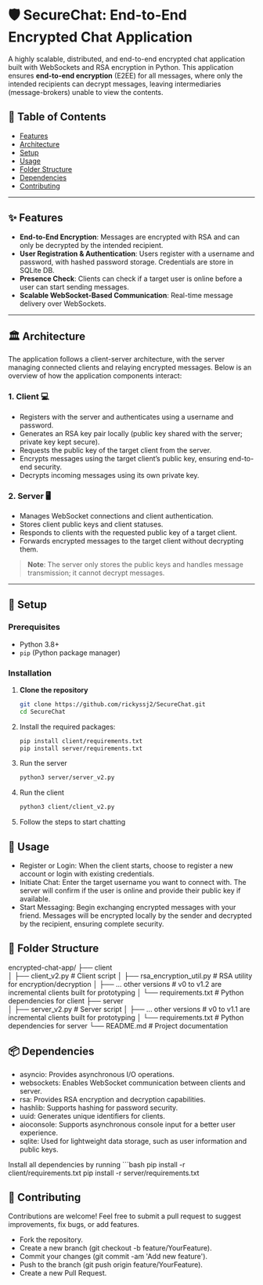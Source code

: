 # 🛡️ SecureChat: End-to-End Encrypted Chat Application

A highly scalable, distributed, and end-to-end encrypted chat application built with WebSockets and RSA encryption in Python. This application ensures **end-to-end encryption** (E2EE) for all messages, where only the intended recipients can decrypt messages, leaving intermediaries (message-brokers) unable to view the contents.

## 📜 Table of Contents

- [Features](#-features)
- [Architecture](#-architecture)
- [Setup](#-setup)
- [Usage](#-usage)
- [Folder Structure](#-folder-structure)
- [Dependencies](#-dependencies)
- [Contributing](#-contributing)

---

## ✨ Features

- **End-to-End Encryption**: Messages are encrypted with RSA and can only be decrypted by the intended recipient.
- **User Registration & Authentication**: Users register with a username and password, with hashed password storage. Credentials are store in SQLite DB.
- **Presence Check**: Clients can check if a target user is online before a user can start sending messages.
- **Scalable WebSocket-Based Communication**: Real-time message delivery over WebSockets.

---

## 🏛️ Architecture

The application follows a client-server architecture, with the server managing connected clients and relaying encrypted messages. Below is an overview of how the application components interact:

### 1. **Client** 💻
   - Registers with the server and authenticates using a username and password.
   - Generates an RSA key pair locally (public key shared with the server; private key kept secure).
   - Requests the public key of the target client from the server.
   - Encrypts messages using the target client’s public key, ensuring end-to-end security.
   - Decrypts incoming messages using its own private key.

### 2. **Server** 🖥️
   - Manages WebSocket connections and client authentication.
   - Stores client public keys and client statuses.
   - Responds to clients with the requested public key of a target client.
   - Forwards encrypted messages to the target client without decrypting them.

> **Note**: The server only stores the public keys and handles message transmission; it cannot decrypt messages.

---

## 🚀 Setup

### Prerequisites

- Python 3.8+
- `pip` (Python package manager)

### Installation

1. **Clone the repository**
   ```bash
   git clone https://github.com/rickyssj2/SecureChat.git
   cd SecureChat
2. Install the required packages:
   ```bash
   pip install client/requirements.txt
   pip install server/requirements.txt
3. Run the server
    ```bash
    python3 server/server_v2.py
4. Run the client
    ```bash
    python3 client/client_v2.py
5. Follow the steps to start chatting

## 📖 Usage
 - Register or Login: When the client starts, choose to register a new account or login with existing credentials.
 - Initiate Chat: Enter the target username you want to connect with. The server will confirm if the user is online and provide their public key if available.
 - Start Messaging: Begin exchanging encrypted messages with your friend. Messages will be encrypted locally by the sender and decrypted by the recipient, ensuring complete security.

## 📂 Folder Structure
encrypted-chat-app/
├── client                   
│      ├── client_v2.py             # Client script
│      ├── rsa_encryption_util.py   # RSA utility for encryption/decryption
│      ├── ... other versions       # v0 to v1.2 are incremental clients built for prototyping
│      └── requirements.txt         # Python dependencies for client
├── server                
│      ├── server_v2.py             # Server script
│      ├── ... other versions       # v0 to v1.1 are incremental clients built for prototyping
│      └── requirements.txt         # Python dependencies for server
└── README.md                # Project documentation

## 📦 Dependencies
 - asyncio: Provides asynchronous I/O operations.
 - websockets: Enables WebSocket communication between clients and server.
 - rsa: Provides RSA encryption and decryption capabilities.
 - hashlib: Supports hashing for password security.
 - uuid: Generates unique identifiers for clients.
 - aioconsole: Supports asynchronous console input for a better user experience.
 - sqlite: Used for lightweight data storage, such as user information and public keys.

Install all dependencies by running
    ```bash
    pip install -r client/requirements.txt
    pip install -r server/requirements.txt

## 🤝 Contributing
Contributions are welcome! Feel free to submit a pull request to suggest improvements, fix bugs, or add features.

 - Fork the repository.
 - Create a new branch (git checkout -b feature/YourFeature).
 - Commit your changes (git commit -am 'Add new feature').
 - Push to the branch (git push origin feature/YourFeature).
 - Create a new Pull Request.




